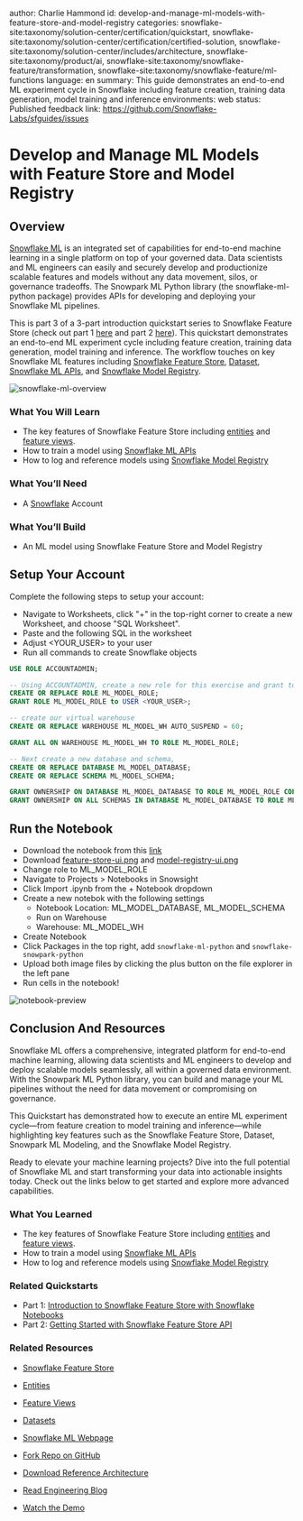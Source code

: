 author: Charlie Hammond
id: develop-and-manage-ml-models-with-feature-store-and-model-registry
categories: snowflake-site:taxonomy/solution-center/certification/quickstart, snowflake-site:taxonomy/solution-center/certification/certified-solution, snowflake-site:taxonomy/solution-center/includes/architecture, snowflake-site:taxonomy/product/ai, snowflake-site:taxonomy/snowflake-feature/transformation, snowflake-site:taxonomy/snowflake-feature/ml-functions
language: en
summary: This guide demonstrates an end-to-end ML experiment cycle in Snowflake including feature creation, training data generation, model training and inference
environments: web
status: Published 
feedback link: https://github.com/Snowflake-Labs/sfguides/issues

# Develop and Manage ML Models with Feature Store and Model Registry
<!-- ------------------------ -->
## Overview 

[Snowflake ML](https://www.snowflake.com/en/data-cloud/snowflake-ml/) is an integrated set of capabilities for end-to-end machine learning in a single platform on top of your governed data. Data scientists and ML engineers can easily and securely develop and productionize scalable features and models without any data movement, silos, or governance tradeoffs. The Snowpark ML Python library (the snowflake-ml-python package) provides APIs for developing and deploying your Snowflake ML pipelines.

This is part 3 of a 3-part introduction quickstart series to Snowflake Feature Store (check out part 1 [here](https://quickstarts.snowflake.com/guide/intro-to-feature-store/index.html#0) and part 2 [here](https://quickstarts.snowflake.com/guide/overview-of-feature-store-api/index.html?index=..%2F..index#0)). This quickstart demonstrates an end-to-end ML experiment cycle including feature creation, training data generation, model training and inference. The workflow touches on key Snowflake ML features including [Snowflake Feature Store](https://docs.snowflake.com/en/developer-guide/snowpark-ml/feature-store/overview), [Dataset](https://docs.snowflake.com/en/developer-guide/snowpark-ml/dataset), [Snowflake ML APIs](https://docs.snowflake.com/en/developer-guide/snowpark-ml/modeling), and [Snowflake Model Registry](https://docs.snowflake.com/en/developer-guide/snowpark-ml/model-registry/overview). 

![snowflake-ml-overview](assets/snowflake-ml-process.png)

### What You Will Learn 
- The key features of Snowflake Feature Store including [entities](https://docs.snowflake.com/en/developer-guide/snowflake-ml/feature-store/entities) and [feature views](https://docs.snowflake.com/en/developer-guide/snowflake-ml/feature-store/feature-views).
- How to train a model using [Snowflake ML APIs](https://docs.snowflake.com/en/developer-guide/snowpark-ml/modeling)
- How to log and reference models using [Snowflake Model Registry](https://docs.snowflake.com/en/developer-guide/snowpark-ml/model-registry/overview)

### What You’ll Need 
- A [Snowflake](https://app.snowflake.com/) Account

### What You’ll Build 
- An ML model using Snowflake Feature Store and Model Registry

<!-- ------------------------ -->
## Setup Your Account

Complete the following steps to setup your account:
- Navigate to Worksheets, click "+" in the top-right corner to create a new Worksheet, and choose "SQL Worksheet".
- Paste and the following SQL in the worksheet 
- Adjust <YOUR_USER> to your user
- Run all commands to create Snowflake objects

```sql
USE ROLE ACCOUNTADMIN;

-- Using ACCOUNTADMIN, create a new role for this exercise and grant to applicable users
CREATE OR REPLACE ROLE ML_MODEL_ROLE;
GRANT ROLE ML_MODEL_ROLE to USER <YOUR_USER>;

-- create our virtual warehouse
CREATE OR REPLACE WAREHOUSE ML_MODEL_WH AUTO_SUSPEND = 60;

GRANT ALL ON WAREHOUSE ML_MODEL_WH TO ROLE ML_MODEL_ROLE;

-- Next create a new database and schema,
CREATE OR REPLACE DATABASE ML_MODEL_DATABASE;
CREATE OR REPLACE SCHEMA ML_MODEL_SCHEMA;

GRANT OWNERSHIP ON DATABASE ML_MODEL_DATABASE TO ROLE ML_MODEL_ROLE COPY CURRENT GRANTS;
GRANT OWNERSHIP ON ALL SCHEMAS IN DATABASE ML_MODEL_DATABASE TO ROLE ML_MODEL_ROLE COPY CURRENT GRANTS;
```

<!-- ------------------------ -->
## Run the Notebook

- Download the notebook from this [link](https://github.com/Snowflake-Labs/sfguide-develop-and-manage-ml-models-with-feature-store-and-model-registry/blob/main/notebooks/0_start_here.ipynb)
- Download [feature-store-ui.png](https://github.com/Snowflake-Labs/sfguide-develop-and-manage-ml-models-with-feature-store-and-model-registry/blob/main/notebooks/feature-store-ui.png) and [model-registry-ui.png](https://github.com/Snowflake-Labs/sfguide-develop-and-manage-ml-models-with-feature-store-and-model-registry/blob/main/notebooks/model-registry-ui.png)
- Change role to ML_MODEL_ROLE
- Navigate to Projects > Notebooks in Snowsight
- Click Import .ipynb from the + Notebook dropdown
- Create a new notebok with the following settings
  - Notebook Location: ML_MODEL_DATABASE, ML_MODEL_SCHEMA
  - Run on Warehouse
  - Warehouse: ML_MODEL_WH
- Create Notebook
- Click Packages in the top right, add `snowflake-ml-python` and `snowflake-snowpark-python`
- Upload both image files by clicking the plus button on the file explorer in the left pane
- Run cells in the notebook!

![notebook-preview](assets/ml-model-notebook.png)

<!-- ------------------------ -->
## Conclusion And Resources

Snowflake ML offers a comprehensive, integrated platform for end-to-end machine learning, allowing data scientists and ML engineers to develop and deploy scalable models seamlessly, all within a governed data environment. With the Snowpark ML Python library, you can build and manage your ML pipelines without the need for data movement or compromising on governance.

This Quickstart has demonstrated how to execute an entire ML experiment cycle—from feature creation to model training and inference—while highlighting key features such as the Snowflake Feature Store, Dataset, Snowpark ML Modeling, and the Snowflake Model Registry.

Ready to elevate your machine learning projects? Dive into the full potential of Snowflake ML and start transforming your data into actionable insights today. Check out the links below to get started and explore more advanced capabilities.

### What You Learned
- The key features of Snowflake Feature Store including [entities](https://docs.snowflake.com/en/developer-guide/snowflake-ml/feature-store/entities) and [feature views](https://docs.snowflake.com/en/developer-guide/snowflake-ml/feature-store/feature-views).
- How to train a model using [Snowflake ML APIs](https://docs.snowflake.com/en/developer-guide/snowpark-ml/modeling)
- How to log and reference models using [Snowflake Model Registry](https://docs.snowflake.com/en/developer-guide/snowpark-ml/model-registry/overview)

### Related Quickstarts
- Part 1: [Introduction to Snowflake Feature Store with Snowflake Notebooks](https://quickstarts.snowflake.com/guide/intro-to-feature-store/index.html#0)
- Part 2: [Getting Started with Snowflake Feature Store API](https://quickstarts.snowflake.com/guide/overview-of-feature-store-api/index.html?index=..%2F..index#0)

### Related Resources
- [Snowflake Feature Store](https://docs.snowflake.com/en/developer-guide/snowflake-ml/feature-store/overview)
- [Entities](https://docs.snowflake.com/en/developer-guide/snowflake-ml/feature-store/entities)
- [Feature Views](https://docs.snowflake.com/en/developer-guide/snowflake-ml/feature-store/feature-views)
- [Datasets](https://docs.snowflake.com/en/developer-guide/snowflake-ml/feature-store/modeling#generating-datasets-for-training)
- [Snowflake ML Webpage](https://www.snowflake.com/en/data-cloud/snowflake-ml/)

- [Fork Repo on GitHub](https://github.com/Snowflake-Labs/sfguide-getting-started-with-snowflake-notebook-container-runtime/blob/main/notebooks/0_start_here.ipynb?_fsi=EwgOAmF4&_fsi=EwgOAmF4)
- [Download Reference Architecture](https://drive.google.com/file/d/1GA_pt6Pdy76tWkxyPFKL2xH_YG3v5ZRM/view?usp=sharing)
- [Read Engineering Blog](https://www.snowflake.com/en/engineering-blog/machine-learning-container-runtime/)
- [Watch the Demo](https://youtu.be/5zXP6Kj5gM4?list=TLGGiXdaWh2xmL4yMjA5MjAyNQ)
